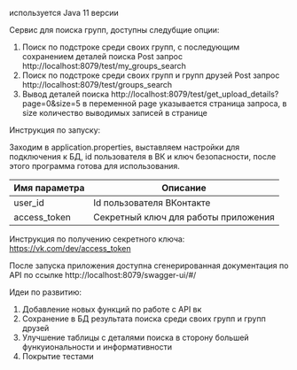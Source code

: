 используется Java 11 версии

Сервис для поиска групп, доступны следубщие опции:

1) Поиск по подстроке среди своих групп, с последующим сохранением деталей поиска
   Post запрос http://localhost:8079/test/my_groups_search
2) Поиск по подстроке среди своих групп и групп друзей
   Post запрос http://localhost:8079/test/groups_search
3) Вывод деталей поиска
   http://localhost:8079/test/get_upload_details?page=0&size=5
   в переменной page указывается страница запроса, в size количество выводимых записей в странице

Инструкция по запуску:

Заходим в application.properties, выставляем настройки для подключения к БД,
id пользователя в ВК и ключ безопасности, после этого программа готова для использования.

| Имя параметра | Описание                             |
| --- |--------------------------------------|
| user_id | Id пользователя ВКонтакте            |
| access_token | Секретный ключ для работы приложения |

Инструкция по получению секретного ключа:
https://vk.com/dev/access_token

После запуска приложения доступна сгенерированная документация по API по ссылке
http://localhost:8079/swagger-ui/#/

Идеи по развитию:
1) Добавление новых функций по работе с API вк
2) Сохранение в БД результата поиска среди своих групп и групп друзей
3) Улучшение таблицы с деталями поиска в сторону большей функуиональности и информативности
4) Покрытие тестами
